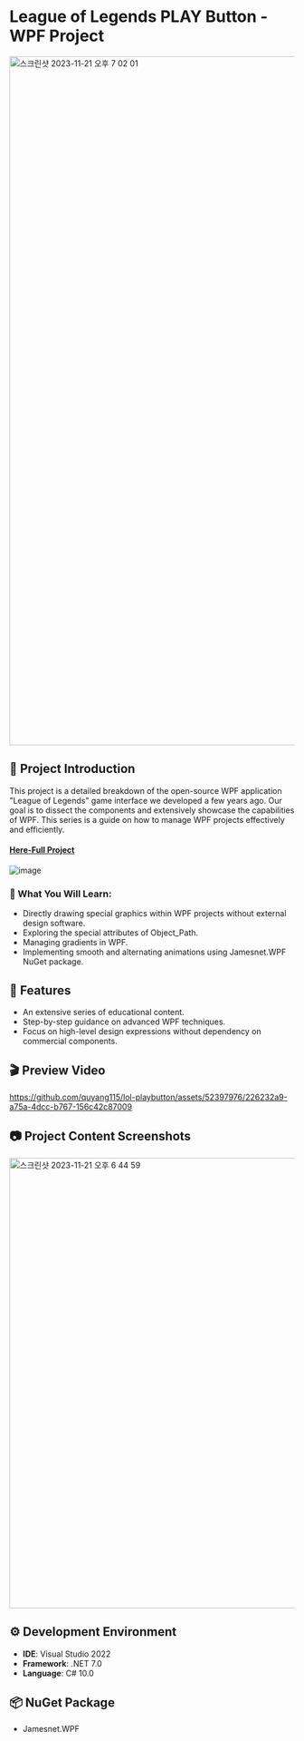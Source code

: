# League of Legends PLAY Button - WPF Project
<img width="1215" alt="스크린샷 2023-11-21 오후 7 02 01" src="https://github.com/quyang115/lol-playbutton/assets/101777355/e915b4a7-bb4a-4c42-81d5-c3ca21aaa4d4">

## 📄 Project Introduction
This project is a detailed breakdown of the open-source WPF application "League of Legends" game interface we developed a few years ago. Our goal is to dissect the components and extensively showcase the capabilities of WPF. This series is a guide on how to manage WPF projects effectively and efficiently.
#### [Here-Full Project](https://github.com/jamesnet214/leagueoflegends) 
![image](https://github.com/quyang115/lol-playbutton/assets/101777355/eadf406c-df53-49a8-85e6-97a2340f3bf9)


### 📝 What You Will Learn:
- Directly drawing special graphics within WPF projects without external design software.
- Exploring the special attributes of Object_Path.
- Managing gradients in WPF.
- Implementing smooth and alternating animations using Jamesnet.WPF NuGet package.

## 🌱 Features
- An extensive series of educational content.
- Step-by-step guidance on advanced WPF techniques.
- Focus on high-level design expressions without dependency on commercial components.

## 🎬  Preview Video 

https://github.com/quyang115/lol-playbutton/assets/52397976/226232a9-a75a-4dcc-b767-156c42c87009

## 📷  Project Content Screenshots

<img width="794" alt="스크린샷 2023-11-21 오후 6 44 59" src="https://github.com/quyang115/lol-playbutton/assets/101777355/902c08f3-c059-4dd1-b364-a83994161b9a"/>

## ⚙️ Development Environment

- **IDE**: Visual Studio 2022
- **Framework**: .NET 7.0
- **Language**: C# 10.0

## 📦 NuGet Package
- Jamesnet.WPF

